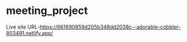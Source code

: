 # meeting_project
Live site URL-https://661690859d205b348dd2038c--adorable-cobbler-803491.netlify.app/
